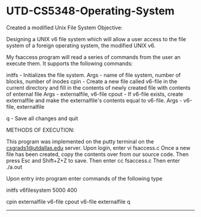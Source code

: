 # UTD-CS5348-Operating-System
Created a modified Unix File System
Objective:

Designing a UNIX v6 file system which will allow a user access to the file system of a foreign operating system, the modified UNIX v6.

My fsaccess program will read a series of commands from the user an execute them. It supports the following commands:

initfs - Initializes the file system. Args - name of file system, number of blocks, number of inodes
cpin - Create a new file called v6-file in the current directory and fill in the contents of newly created file with contents of enternal file Args - externalfile, v6-file
cpout - If v6-file exists, create externalfile and make the externalfile's contents equal to v6-file. Args - v6-file, externalfile

q - Save all changes and quit


METHODS OF EXECUTION:

This program was implemented on the putty terminal on the csgrads1@utdallas.edu server. Upon login, enter vi fsaccess.c Once a new file has been created, copy the contents over from our source code. Then press Esc and Shift+Z+Z to save. Then enter cc fsaccess.c Then enter ./a.out

Upon entry into program enter commands of the following type

initfs v6filesystem 5000 400

cpin externalfile v6-file
cpout v6-file externalfile
q

******************************************************************************************************
